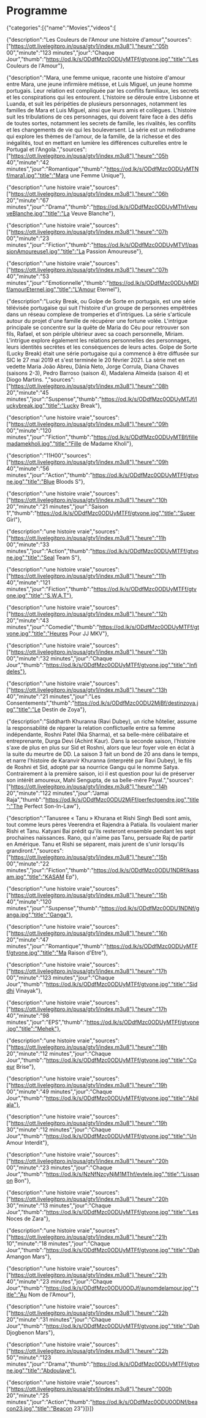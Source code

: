 # Programme
{"categories":[{"name":"Movies","videos":[

{"description":"Les Couleurs de l'Amour une histoire d'amour","sources":["https://ott.livelegitpro.in/pusa/gtv1/index.m3u8"],"heure":"05h 00","minute":"123 minutes","jour":"Chaque Jour","thumb":"https://od.lk/s/ODdfMzc0ODUyMTFf/gtvone.jpg","title":"Les Couleurs de l'Amour"},

{"description":"Mara, une femme unique, raconte une histoire d'amour entre Mara, une jeune infirmière métisse, et Luis Miguel, un jeune homme portugais. Leur relation est compliquée par les conflits familiaux, les secrets et les conspirations qui les entourent. L'histoire se déroule entre Lisbonne et Luanda, et suit les péripéties de plusieurs personnages, notamment les familles de Mara et Luis Miguel, ainsi que leurs amis et collègues.   L'histoire suit les tribulations de ces personnages, qui doivent faire face à des défis de toutes sortes, notamment les secrets de famille, les rivalités, les conflits et les changements de vie qui les bouleversent. La série est un mélodrame qui explore les thèmes de l'amour, de la famille, de la richesse et des inégalités, tout en mettant en lumière les différences culturelles entre le Portugal et l'Angola.","sources":["https://ott.livelegitpro.in/pusa/gtv1/index.m3u8"],"heure":"05h 40","minute":"42 minutes","jour":"Romantique","thumb":"https://od.lk/s/ODdfMzc0ODUyMTNf/mara1.jpg","title":"Mara une Femme Unique"},

{"description":"une histoire vraie","sources":["https://ott.livelegitpro.in/pusa/gtv1/index.m3u8"],"heure":"06h 20","minute":"67 minutes","jour":"Drama","thumb":"https://od.lk/s/ODdfMzc0ODUyMThf/veuveBlanche.jpg","title":"La Veuve Blanche"},

{"description":"une histoire vraie","sources":["https://ott.livelegitpro.in/pusa/gtv1/index.m3u8"],"heure":"07h 00","minute":"23 minutes","jour":"Fiction","thumb":"https://od.lk/s/ODdfMzc0ODUyMTVf/passionAmoureuse1.jpg","title":"La Passion Amoureuse"},

{"description":"une histoire vraie","sources":["https://ott.livelegitpro.in/pusa/gtv1/index.m3u8"],"heure":"07h 40","minute":"53 minutes","jour":"Emotionnelle","thumb":"https://od.lk/s/ODdfMzc0ODUyMDlf/amourEternel.jpg","title":"L'Amour Eternel"},

{"description":"Lucky Break, ou Golpe de Sorte en portugais, est une série télévisée portugaise qui suit l'histoire d'un groupe de personnes empêtrées dans un réseau complexe de tromperies et d'intrigues. La série s'articule autour du projet d'une famille de récupérer une fortune volée. L'intrigue principale se concentre sur la quête de Maria do Céu pour retrouver son fils, Rafael, et son périple ultérieur avec sa coach personnelle, Miriam. L'intrigue explore également les relations personnelles des personnages, leurs identités secrètes et les conséquences de leurs actes. Golpe de Sorte (Lucky Break) était une série portugaise qui a commencé à être diffusée sur SIC le 27 mai 2019 et s'est terminée le 20 février 2021. La série met en vedette Maria João Abreu, Dânia Neto, Jorge Corrula, Diana Chaves (saisons 2-3), Pedro Barroso (saison 4), Madalena Almeida (saison 4) et Diogo Martins. ","sources":["https://ott.livelegitpro.in/pusa/gtv1/index.m3u8"],"heure":"08h 20","minute":"45 minutes","jour":"Suspense","thumb":"https://od.lk/s/ODdfMzc0ODUyMTJf/luckybreak.jpg","title":"Lucky Break"},

{"description":"une histoire vraie","sources":["https://ott.livelegitpro.in/pusa/gtv1/index.m3u8"],"heure":"09h 00","minute":"120 minutes","jour":"Fiction","thumb":"https://od.lk/s/ODdfMzc0ODUyMTBf/fillemadamekholi.jpg","title":"Fille de Madame Kholi"},

{"description":"11H00","sources":["https://ott.livelegitpro.in/pusa/gtv1/index.m3u8"],"heure":"09h 40","minute":"56 minutes","jour":"Action","thumb":"https://od.lk/s/ODdfMzc0ODUyMTFf/gtvone.jpg","title":"Blue Bloods S"},

{"description":"une histoire vraie","sources":["https://ott.livelegitpro.in/pusa/gtv1/index.m3u8"],"heure":"10h 20","minute":"21 minutes","jour":"Saison 1","thumb":"https://od.lk/s/ODdfMzc0ODUyMTFf/gtvone.jpg","title":"Super Girl"},

{"description":"une histoire vraie","sources":["https://ott.livelegitpro.in/pusa/gtv1/index.m3u8"],"heure":"11h 00","minute":"33 minutes","jour":"Action","thumb":"https://od.lk/s/ODdfMzc0ODUyMTFf/gtvone.jpg","title":"Seal Team S"},

{"description":"une histoire vraie","sources":["https://ott.livelegitpro.in/pusa/gtv1/index.m3u8"],"heure":"11h 40","minute":"121 minutes","jour":"Fiction","thumb":"https://od.lk/s/ODdfMzc0ODUyMTFf/gtvone.jpg","title":"S.W.A.T"},

{"description":"une histoire vraie","sources":["https://ott.livelegitpro.in/pusa/gtv1/index.m3u8"],"heure":"12h 20","minute":"43 minutes","jour":"Comedie","thumb":"https://od.lk/s/ODdfMzc0ODUyMTFf/gtvone.jpg","title":"Heures Pour JJ MKV"},

{"description":"une histoire vraie","sources":["https://ott.livelegitpro.in/pusa/gtv1/index.m3u8"],"heure":"13h 00","minute":"32 minutes","jour":"Chaque Jour","thumb":"https://od.lk/s/ODdfMzc0ODUyMTFf/gtvone.jpg","title":"Infideles"},

{"description":"une histoire vraie","sources":["https://ott.livelegitpro.in/pusa/gtv1/index.m3u8"],"heure":"13h 40","minute":"21 minutes","jour":"Les Consentements","thumb":"https://od.lk/s/ODdfMzc0ODU2MjBf/destinzoya.jpg","title":"Le Destin de Zoya"},

{"description":"Siddharth Khuranna (Ravi Dubey), un riche hôtelier, assume la responsabilité de réparer la relation conflictuelle entre sa femme indépendante, Roshni Patel (Nia Sharma), et sa belle-mère célibataire et entreprenante, Durga Devi (Achint Kaur). Dans la seconde saison, l'histoire s'axe de plus en plus sur Sid et Roshni, alors que leur foyer vole en éclat à la suite du meurtre de DD. La saison 3 fait un bond de 20 ans dans le temps, et narre l'histoire de Karanvir Khuranna (interprété par Ravi Dubey), le fils de Roshni et Sid, adopté par sa nourrice Gangu qui le nomme Satya. Contrairement à la première saison, ici il est question pour lui de préserver son intérêt amoureux, Mahi Sengupta, de sa belle-mère Payal.","sources":["https://ott.livelegitpro.in/pusa/gtv1/index.m3u8"],"heure":"14h 20","minute":"122 minutes","jour":"Jamai Raja","thumb":"https://od.lk/s/ODdfMzc0ODU2MjFf/perfectgendre.jpg","title":"The Perfect Son-In-Law"},

{"description":"Tanusree « Tanu » Khurana et Rishi Singh Bedi sont amis, tout comme leurs pères Veerendra et Rajendra à Patiala. Ils voulaient marier Rishi et Tanu. Katyani Bai prédit qu'ils resteront ensemble pendant les sept prochaines naissances. Rano, qui n'aime pas Tanu, persuade Raj de partir en Amérique. Tanu et Rishi se séparent, mais jurent de s'unir lorsqu'ils grandiront.","sources":["https://ott.livelegitpro.in/pusa/gtv1/index.m3u8"],"heure":"15h 00","minute":"22 minutes","jour":"Fiction","thumb":"https://od.lk/s/ODdfMzc0ODU1NDRf/kassam.jpg","title":"KASAM Ep"},

{"description":"une histoire vraie","sources":["https://ott.livelegitpro.in/pusa/gtv1/index.m3u8"],"heure":"15h 40","minute":"120 minutes","jour":"Suspense","thumb":"https://od.lk/s/ODdfMzc0ODU1NDNf/ganga.jpg","title":"Ganga"},

{"description":"une histoire vraie","sources":["https://ott.livelegitpro.in/pusa/gtv1/index.m3u8"],"heure":"16h 20","minute":"47 minutes","jour":"Romantique","thumb":"https://od.lk/s/ODdfMzc0ODUyMTFf/gtvone.jpg","title":"Ma Raison d'Etre"},

{"description":"une histoire vraie","sources":["https://ott.livelegitpro.in/pusa/gtv1/index.m3u8"],"heure":"17h 00","minute":"123 minutes","jour":"Chaque Jour","thumb":"https://od.lk/s/ODdfMzc0ODUyMTFf/gtvone.jpg","title":"Siddhi Vinayak"},

{"description":"une histoire vraie","sources":["https://ott.livelegitpro.in/pusa/gtv1/index.m3u8"],"heure":"17h 40","minute":"98 minutes","jour":"EPS","thumb":"https://od.lk/s/ODdfMzc0ODUyMTFf/gtvone.jpg","title":"Mehek"},

{"description":"une histoire vraie","sources":["https://ott.livelegitpro.in/pusa/gtv1/index.m3u8"],"heure":"18h 20","minute":"12 minutes","jour":"Chaque Jour","thumb":"https://od.lk/s/ODdfMzc0ODUyMTFf/gtvone.jpg","title":"Coeur Brise"},

{"description":"une histoire vraie","sources":["https://ott.livelegitpro.in/pusa/gtv1/index.m3u8"],"heure":"19h 00","minute":"49 minutes","jour":"Chaque Jour","thumb":"https://od.lk/s/ODdfMzc0ODUyMTFf/gtvone.jpg","title":"Abilala"},

{"description":"une histoire vraie","sources":["https://ott.livelegitpro.in/pusa/gtv1/index.m3u8"],"heure":"19h 30","minute":"12 minutes","jour":"Chaque Jour","thumb":"https://od.lk/s/ODdfMzc0ODUyMTFf/gtvone.jpg","title":"Un Amour Interdit"},

{"description":"une histoire vraie","sources":["https://ott.livelegitpro.in/pusa/gtv1/index.m3u8"],"heure":"20h 00","minute":"23 minutes","jour":"Chaque Jour","thumb":"https://od.lk/s/NzNfNzcyNjM1MThf/evtele.jpg","title":"Lissanon Bon"},

{"description":"une histoire vraie","sources":["https://ott.livelegitpro.in/pusa/gtv1/index.m3u8"],"heure":"20h 30","minute":"13 minutes","jour":"Chaque Jour","thumb":"https://od.lk/s/ODdfMzc0ODUyMTFf/gtvone.jpg","title":"Les Noces de Zara"},

{"description":"une histoire vraie","sources":["https://ott.livelegitpro.in/pusa/gtv1/index.m3u8"],"heure":"21h 10","minute":"18 minutes","jour":"Chaque Jour","thumb":"https://od.lk/s/ODdfMzc0ODUyMTFf/gtvone.jpg","title":"Dah Amangon Mars"},

{"description":"une histoire vraie","sources":["https://ott.livelegitpro.in/pusa/gtv1/index.m3u8"],"heure":"21h 40","minute":"23 minutes","jour":"Chaque Jour","thumb":"https://od.lk/s/ODdfMzc0ODU0ODJf/aunomdelamour.jpg","title":"Au Nom de l'Amour"},

{"description":"une histoire vraie","sources":["https://ott.livelegitpro.in/pusa/gtv1/index.m3u8"],"heure":"22h 20","minute":"31 minutes","jour":"Chaque Jour","thumb":"https://od.lk/s/ODdfMzc0ODUyMTFf/gtvone.jpg","title":"Dah Djogbenon Mars"},

{"description":"une histoire vraie","sources":["https://ott.livelegitpro.in/pusa/gtv1/index.m3u8"],"heure":"22h 50","minute":"123 minutes","jour":"Drama","thumb":"https://od.lk/s/ODdfMzc0ODUyMTFf/gtvone.jpg","title":"Abdoulaye"},

{"description":"une histoire vraie","sources":["https://ott.livelegitpro.in/pusa/gtv1/index.m3u8"],"heure":"000h 20","minute":"25 minutes","jour":"Action","thumb":"https://od.lk/s/ODdfMzc0ODU0ODNf/beacon23.jpg","title":"Beacon 23"}]}]}
